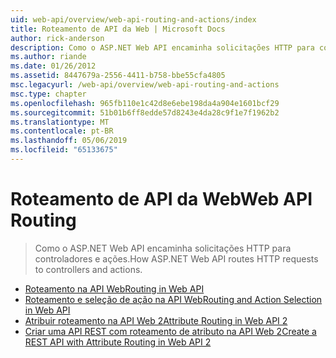 ```yaml
---
uid: web-api/overview/web-api-routing-and-actions/index
title: Roteamento de API da Web | Microsoft Docs
author: rick-anderson
description: Como o ASP.NET Web API encaminha solicitações HTTP para controladores e ações.
ms.author: riande
ms.date: 01/26/2012
ms.assetid: 8447679a-2556-4411-b758-bbe55cfa4805
msc.legacyurl: /web-api/overview/web-api-routing-and-actions
msc.type: chapter
ms.openlocfilehash: 965fb110e1c42d8e6ebe198da4a904e1601bcf29
ms.sourcegitcommit: 51b01b6ff8edde57d8243e4da28c9f1e7f1962b2
ms.translationtype: MT
ms.contentlocale: pt-BR
ms.lasthandoff: 05/06/2019
ms.locfileid: "65133675"
---
```

# <a name="web-api-routing"></a><span data-ttu-id="4b2c0-103">Roteamento de API da Web</span><span class="sxs-lookup"><span data-stu-id="4b2c0-103">Web API Routing</span></span>

> <span data-ttu-id="4b2c0-104">Como o ASP.NET Web API encaminha solicitações HTTP para controladores e ações.</span><span class="sxs-lookup"><span data-stu-id="4b2c0-104">How ASP.NET Web API routes HTTP requests to controllers and actions.</span></span>

- [<span data-ttu-id="4b2c0-105">Roteamento na API Web</span><span class="sxs-lookup"><span data-stu-id="4b2c0-105">Routing in Web API</span></span>](routing-in-aspnet-web-api.md)
- [<span data-ttu-id="4b2c0-106">Roteamento e seleção de ação na API Web</span><span class="sxs-lookup"><span data-stu-id="4b2c0-106">Routing and Action Selection in Web API</span></span>](routing-and-action-selection.md)
- [<span data-ttu-id="4b2c0-107">Atribuir roteamento na API Web 2</span><span class="sxs-lookup"><span data-stu-id="4b2c0-107">Attribute Routing in Web API 2</span></span>](attribute-routing-in-web-api-2.md)
- [<span data-ttu-id="4b2c0-108">Criar uma API REST com roteamento de atributo na API Web 2</span><span class="sxs-lookup"><span data-stu-id="4b2c0-108">Create a REST API with Attribute Routing in Web API 2</span></span>](create-a-rest-api-with-attribute-routing.md)
